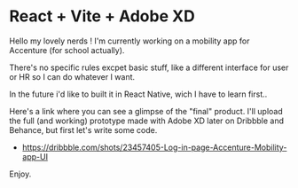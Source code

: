 # React + Vite + Adobe XD


Hello my lovely nerds !
I'm currently working on a mobility app for Accenture (for school actually).

There's no specific rules excpet basic stuff, like a different interface for user or HR so I can do whatever I want.

In the future i'd like to built it in React Native, wich I have to learn first.. 

Here's a link where you can see a glimpse of the "final" product. I'll upload the full (and working) prototype made with Adobe XD later on Dribbble and Behance, but first let's write some code.

- https://dribbble.com/shots/23457405-Log-in-page-Accenture-Mobility-app-UI


Enjoy.
